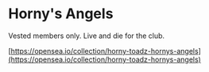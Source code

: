 # Horny's Angels

Vested members only. Live and die for the club.&#x20;

[https://opensea.io/collection/horny-toadz-hornys-angels](https://opensea.io/collection/horny-toadz-hornys-angels)
